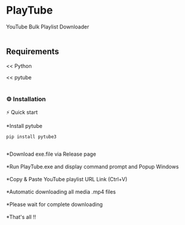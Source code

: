 # PlayTube

YouTube Bulk Playlist Downloader
<br>
<br>
## Requirements

<< Python

<< pytube
<br>
<br>
### ⚙️ Installation

⚡  Quick start

*Install pytube

```
pip install pytube3
```
<br>
*Download exe.file via Release page
<br>
<br>
*Run PlayTube.exe and display command prompt and Popup Windows 
<br>
<br>
*Copy & Paste YouTube playlist URL Link (Ctrl+V)
<br>
<br>
*Automatic downloading all media .mp4 files
<br>
<br>
*Please wait for complete downloading
<br>
<br>
*That's all !!

<br>



  


